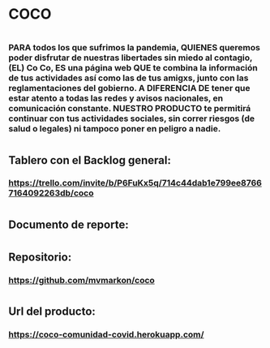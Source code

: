 # COCO
# 
### PARA todos los que sufrimos la pandemia, QUIENES queremos poder disfrutar de nuestras libertades sin miedo al contagio, (EL) Co Co, ES una página web QUE te combina la información de tus actividades así como las de tus amigxs, junto con las reglamentaciones del gobierno. A DIFERENCIA DE tener que estar atento a todas las redes y avisos nacionales, en comunicación constante. NUESTRO PRODUCTO te permitirá continuar con tus actividades sociales, sin correr riesgos (de salud o legales) ni tampoco poner en peligro a nadie.
#
## Tablero con el Backlog general:
### https://trello.com/invite/b/P6FuKx5q/714c44dab1e799ee87667164092263db/coco
#
## Documento de reporte: 
#
## Repositorio:
### https://github.com/mvmarkon/coco
#
## Url del producto: 
### https://coco-comunidad-covid.herokuapp.com/
